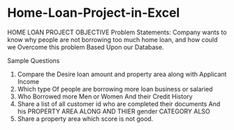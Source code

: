 # Home-Loan-Project-in-Excel

HOME LOAN PROJECT OBJECTIVE
Problem Statements: Company wants to know why people are not borrowing too much home loan, and how could we Overcome this problem Based Upon our Database.

Sample Questions

1.  Compare the Desire loan amount and property area along with Applicant Income 
2.  Which type Of people are borrowing more loan business or salaried
3.  Who Borrowed more Men or Women And their Credit History
4.  Share a list of all customer id who are completed their documents And his PROPERTY AREA ALONG AND THIER gender CATEGORY ALSO
5. Share a property area which score is not good.
